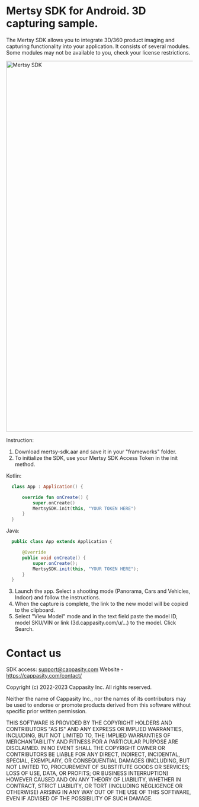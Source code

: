 # Mertsy SDK for Android. 3D capturing sample.

The Mertsy SDK allows you to integrate 3D/360 product imaging and capturing functionality into your application. It consists of several modules. Some modules may not be available to you, check your license restrictions.

<img src="https://cappasity.com/wp-content/uploads/2022/07/MertsySDK-scaled.jpg" alt="Mertsy SDK" style="width:1000px;"/>

Instruction:

1. Download mertsy-sdk.aar and save it in your "frameworks" folder.
2. To initialize the SDK, use your Mertsy SDK Access Token in the init method.

Kotlin:

```kotlin
  class App : Application() {

      override fun onCreate() {
          super.onCreate()
          MertsySDK.init(this, "YOUR TOKEN HERE")
      }
  }
```

Java:

```java
  public class App extends Application {

      @Override
      public void onCreate() {
          super.onCreate();
          MertsySDK.init(this, "YOUR TOKEN HERE");
      }
  }
```

3. Launch the app. Select a shooting mode (Panorama, Cars and Vehicles, Indoor) and follow the instructions.
4. When the capture is complete, the link to the new model will be copied to the clipboard.
5. Select "View Model" mode and in the text field paste the model ID, model SKU/VIN or link (3d.cappasity.com/u/...) to the model. Click Search.

# Contact us

SDK access: support@cappasity.com
Website - https://cappasity.com/contact/

Copyright (c) 2022-2023 Cappasity Inc. All rights reserved.

Neither the name of Cappasity Inc., nor the names of its contributors may be used to endorse or promote products derived from this software without specific prior written permission.

THIS SOFTWARE IS PROVIDED BY THE COPYRIGHT HOLDERS AND CONTRIBUTORS "AS IS" AND ANY EXPRESS OR IMPLIED WARRANTIES, INCLUDING, BUT NOT LIMITED TO, THE IMPLIED WARRANTIES OF MERCHANTABILITY AND FITNESS FOR A PARTICULAR PURPOSE ARE DISCLAIMED. IN NO EVENT SHALL THE COPYRIGHT OWNER OR CONTRIBUTORS BE LIABLE FOR ANY DIRECT, INDIRECT, INCIDENTAL, SPECIAL, EXEMPLARY, OR CONSEQUENTIAL DAMAGES (INCLUDING, BUT NOT LIMITED TO, PROCUREMENT OF SUBSTITUTE GOODS OR SERVICES; LOSS OF USE, DATA, OR PROFITS; OR BUSINESS INTERRUPTION) HOWEVER CAUSED AND ON ANY THEORY OF LIABILITY, WHETHER IN CONTRACT, STRICT LIABILITY, OR TORT (INCLUDING NEGLIGENCE OR OTHERWISE) ARISING IN ANY WAY OUT OF THE USE OF THIS SOFTWARE, EVEN IF ADVISED OF THE POSSIBILITY OF SUCH DAMAGE.



